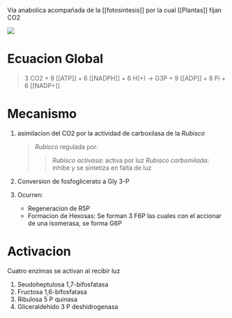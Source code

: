Via anabolica acompañada de la [[fotosintesis]] por la cual [[Plantas]] fijan CO2

![](https://i.imgur.com/rrR4czN.png)

# Ecuacion Global

> 3 CO2 + 9 [[ATP]] + 6 [[NADPH]] + 6 H(+) → G3P + 9 [[ADP]] + 8 Pi + 6 [[NADP+]]

# Mecanismo

1. asimilacion del CO2 por la actividad de carboxilasa de la _Rubisco_

    > _Rubisco_ regulada por:
    >
    > > _Rubisco activasa_: activa por luz
    > > _Rubisco carbomilada_: inhibe y se sintetiza en falta de luz

2. Conversion de fosfoglicerato a Gly 3-P
	
1. Ocurren:
	- Regeneracion de R5P
    - Formacion de Hexosas: Se forman 3 F6P las cuales con el accionar de una isomerasa, se forma G6P

# Activacion

Cuatro enzimas se activan al recibir luz

1. Seudoheptulosa 1,7-bifosfatasa
2. Fructosa 1,6-bifosfatasa
3. Ribulosa 5 P quinasa
4. Gliceraldehido 3 P deshidrogenasa

